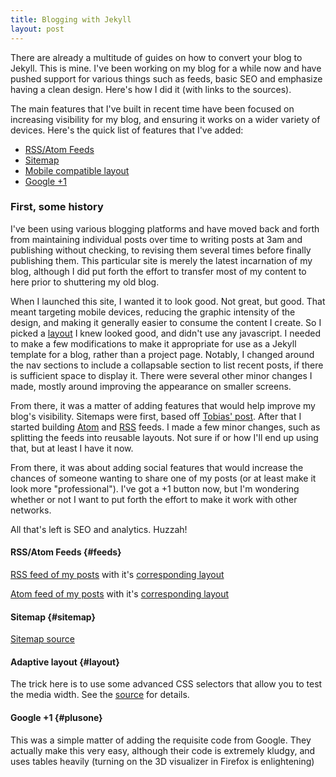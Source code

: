 ```yaml
---
title: Blogging with Jekyll
layout: post
---
```

There are already a multitude of guides on how to convert your blog to Jekyll. This is mine. I've been working on my blog for a while now and have pushed support for various things such as feeds, basic SEO and emphasize having a clean design. Here's how I did it (with links to the sources).

The main features that I've built in recent time have been focused on increasing visibility for my blog, and ensuring it works on a wider variety of devices. Here's the quick list of features that I've added:

* [RSS/Atom Feeds](#feeds)
* [Sitemap](#sitemap)
* [Mobile compatible layout](#layout)
* [Google +1](#plusone)

### First, some history

I've been using various blogging platforms and have moved back and forth from maintaining individual posts over time to writing posts at 3am and publishing without checking, to revising them several times before finally publishing them. This particular site is merely the latest incarnation of my blog, although I did put forth the effort to transfer most of my content to here prior to shuttering my old blog.

When I launched this site, I wanted it to look good. Not great, but good. That meant targeting mobile devices, reducing the graphic intensity of the design, and making it generally easier to consume the content I create. So I picked a [layout](https://github.com/orderedlist/minimal) I knew looked good, and didn't use any javascript. I needed to make a few modifications to make it appropriate for use as a Jekyll template for a blog, rather than a project page. Notably, I changed around the nav sections to include a collapsable section to list recent posts, if there is sufficient space to display it. There were several other minor changes I made, mostly around improving the appearance on smaller screens.

From there, it was a matter of adding features that would help improve my blog's visibility. Sitemaps were first, based off [Tobias' post](http://vvv.tobiassjosten.net/jekyll/jekyll-sitemap-without-plugins/). After that I started building [Atom](https://github.com/plusjade/jekyll-bootstrap/blob/master/atom.xml) and [RSS](https://github.com/snaptortoise/jekyll-rss-feeds/blob/master/feed.xml) feeds. I made a few minor changes, such as splitting the feeds into reusable layouts. Not sure if or how I'll end up using that, but at least I have it now.

From there, it was about adding social features that would increase the chances of someone wanting to share one of my posts (or at least make it look more "professional"). I've got a +1 button now, but I'm wondering whether or not I want to put forth the effort to make it work with other networks.

All that's left is SEO and analytics. Huzzah!

#### RSS/Atom Feeds      {#feeds}

[RSS feed of my posts](http://github.com/stevenkaras/stevenkaras.github.com/blob/master/blog/rss.xml) with it's [corresponding layout](http://github.com/stevenkaras/stevenkaras.github.com/blob/master/_layouts/rss.xml)

[Atom feed of my posts](http://github.com/stevenkaras/stevenkaras.github.com/blob/master/blog/atom.xml) with it's [corresponding layout](http://github.com/stevenkaras/stevenkaras.github.com/blob/master/_layouts/atom.xml)

#### Sitemap             {#sitemap}

[Sitemap source](http://github.com/stevenkaras/stevenkaras.github.com/blob/master/sitemap.xml)

#### Adaptive layout     {#layout}

The trick here is to use some advanced CSS selectors that allow you to test the media width. See the [source](http://github.com/stevenkaras/stevenkaras.github.com/blob/master/css/base.css#L178) for details.

#### Google +1           {#plusone}

This was a simple matter of adding the requisite code from Google. They actually make this very easy, although their code is extremely kludgy, and uses tables heavily (turning on the 3D visualizer in Firefox is enlightening)